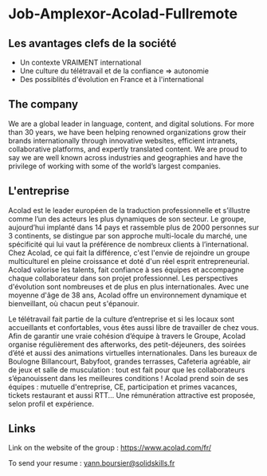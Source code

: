 # Job-Amplexor-Acolad-Fullremote

## Les avantages clefs de la société
- Un contexte VRAIMENT international
- Une culture du télétravail et de la confiance => autonomie
- Des possiblités d'évolution en France et à l'international

## The company
We are a global leader in language, content, and digital solutions.
For more than 30 years, we have been helping renowned organizations grow their brands internationally through innovative websites,
efficient intranets, collaborative platforms, and expertly translated content.
We are proud to say we are well known across industries and geographies and have the privilege of working with some of the world’s largest companies.

## L'entreprise
Acolad est le leader européen de la traduction professionnelle et s’illustre comme l’un des acteurs les plus dynamiques de son secteur.
Le groupe, aujourd’hui implanté dans 14 pays et rassemble plus de 2000 personnes sur 3 continents, se distingue par son approche multi-locale du marché, une spécificité qui lui vaut la préférence de nombreux clients à l’international.
Chez Acolad, ce qui fait la différence, c'est l'envie de rejoindre un groupe multiculturel en pleine croissance et doté d'un réel esprit entrepreneurial. Acolad valorise les talents, fait confiance à ses équipes et accompagne chaque collaborateur dans son projet professionnel. Les perspectives d'évolution sont nombreuses et de plus en plus internationales. Avec une moyenne d'âge de 38 ans, Acolad offre un environnement dynamique et bienveillant, où chacun peut s'épanouir.

Le télétravail fait partie de la culture d’entreprise et si les locaux sont accueillants et confortables, vous êtes aussi libre de travailler de chez vous.
Afin de garantir une vraie cohésion d’équipe à travers le Groupe, Acolad organise régulièrement des afterworks, des petit-déjeuners, des soirées d’été et aussi des animations virtuelles internationales.
Dans les bureaux de Boulogne Billancourt, Babyfoot, grandes terrasses, Cafeteria agréable, air de jeux et salle de musculation : tout est fait pour que les collaborateurs s’épanouissent dans les meilleures conditions !
Acolad prend soin de ses équipes : mutuelle d'entreprise, CE, participation et primes vacances, tickets restaurant et aussi RTT... Une rémunération attractive est proposée, selon profil et expérience.


## Links
Link on the website of the group : https://www.acolad.com/fr/

To send your resume : yann.boursier@solidskills.fr

